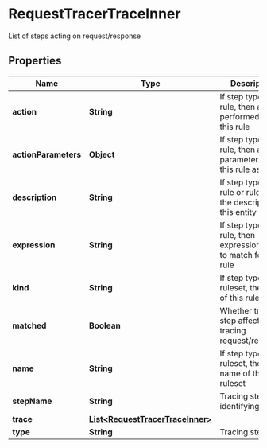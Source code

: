 

# RequestTracerTraceInner

List of steps acting on request/response

## Properties

| Name | Type | Description | Notes |
|------------ | ------------- | ------------- | -------------|
|**action** | **String** | If step type is rule, then action performed by this rule |  [optional] |
|**actionParameters** | **Object** | If step type is rule, then action parameters of this rule as JSON |  [optional] |
|**description** | **String** | If step type is rule or ruleset, the description of this entity |  [optional] |
|**expression** | **String** | If step type is rule, then expression used to match for this rule |  [optional] |
|**kind** | **String** | If step type is ruleset, then kind of this ruleset |  [optional] |
|**matched** | **Boolean** | Whether tracing step affected tracing request/response |  [optional] |
|**name** | **String** | If step type is ruleset, then name of this ruleset |  [optional] |
|**stepName** | **String** | Tracing step identifying name |  [optional] |
|**trace** | [**List&lt;RequestTracerTraceInner&gt;**](RequestTracerTraceInner.md) |  |  [optional] |
|**type** | **String** | Tracing step type |  [optional] |



